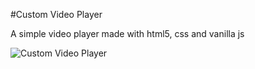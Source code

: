 #Custom Video Player

A simple video player made with html5, css and vanilla js

![Custom Video Player](https://github.com/DeveloperDanX/custom-video-player/blob/master/Custom%20Video%20Player/custom-video-player.gif)

